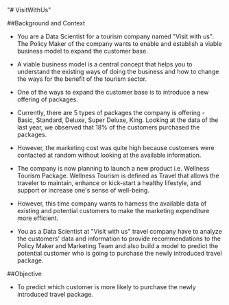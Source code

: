 "# VisitWithUs" 

##Background and Context

- You are a Data Scientist for a tourism company named "Visit with us". The Policy Maker of the company wants to enable and establish a viable business model to expand the customer base.

- A viable business model is a central concept that helps you to understand the existing ways of doing the business and how to change the ways for the benefit of the tourism sector.

- One of the ways to expand the customer base is to introduce a new offering of packages.

- Currently, there are 5 types of packages the company is offering - Basic, Standard, Deluxe, Super Deluxe, King. Looking at the data of the last year, we observed that 18% of the customers purchased the packages.

- However, the marketing cost was quite high because customers were contacted at random without looking at the available information.

- The company is now planning to launch a new product i.e. Wellness Tourism Package. Wellness Tourism is defined as Travel that allows the traveler to maintain, enhance or kick-start a healthy lifestyle, and support or increase one's sense of well-being.

- However, this time company wants to harness the available data of existing and potential customers to make the marketing expenditure more efficient.

- You as a Data Scientist at "Visit with us" travel company have to analyze the customers' data and information to provide recommendations to the Policy Maker and Marketing Team and also build a model to predict the potential customer who is going to purchase the newly introduced travel package.


##Objective

* To predict which customer is more likely to purchase the newly introduced travel package.